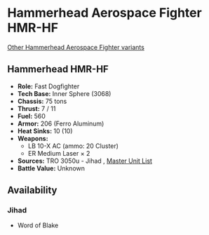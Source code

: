 # Hammerhead Aerospace Fighter HMR-HF 

[Other Hammerhead Aerospace Fighter variants](../hammerhead_aerospace_fighter.md) 

## Hammerhead HMR-HF 

- **Role:** Fast Dogfighter 
- **Tech Base:** Inner Sphere (3068) 
- **Chassis:** 75 tons 
- **Thrust:** 7 / 11 
- **Fuel:** 560 
- **Armor:** 206 (Ferro Aluminum) 
- **Heat Sinks:** 10 (10) 
- **Weapons:** 
  - LB 10-X AC (ammo: 20 Cluster) 
  - ER Medium Laser × 2 
- **Sources:** TRO 3050u - Jihad , [Master Unit List](http://masterunitlist.info/Unit/Details/1376) 
- **Battle Value:** Unknown 

## Availability 

### Jihad 

- Word of Blake 

